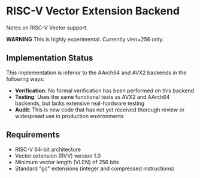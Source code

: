[//]: # (SPDX-License-Identifier: CC-BY-4.0)

# RISC-V Vector Extension Backend

Notes on RISC-V Vector support.

**WARNING** This is highly experimental. Currently vlen=256 only.

## Implementation Status

This implementation is inferior to the AArch64 and AVX2 backends in the following ways:

- **Verification**: No formal verification has been performed on this backend
- **Testing**: Uses the same functional tests as AVX2 and AArch64 backends, but lacks extensive real-hardware testing
- **Audit**: This is new code that has not yet received thorough review or widespread use in production environments

## Requirements

- RISC-V 64-bit architecture
- Vector extension (RVV) version 1.0
- Minimum vector length (VLEN) of 256 bits
- Standard "gc" extensions (integer and compressed instructions)

